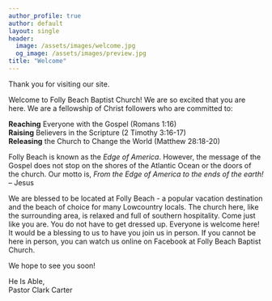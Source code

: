 ```yaml
---
author_profile: true
author: default
layout: single
header:
  image: /assets/images/welcome.jpg
  og_image: /assets/images/preview.jpg
title: "Welcome"
---
```


<p>Thank you for visiting our site.

Welcome to Folly Beach Baptist Church! We are so excited that you are here. We are a fellowship of
Christ followers who are committed to:

<b>Reaching</b> Everyone with the Gospel (Romans 1:16)<br>
<b>Raising</b> Believers in the Scripture (2 Timothy 3:16-17)<br>
<b>Releasing</b> the Church to Change the World (Matthew 28:18-20)<br>

Folly Beach is known as the _Edge of America_. However, the message of the Gospel does not stop on
the shores of the Atlantic Ocean or the doors of the church. Our motto is, _From the Edge of America
to the ends of the earth!_ – Jesus

We are blessed to be located at Folly Beach - a popular vacation destination and the beach of choice
for many Lowcountry locals. The church here, like the surrounding area, is relaxed and full of
southern hospitality. Come just like you are. You do not have to get dressed up. Everyone is welcome
here! It would be a blessing to us to have you join us in person. If you cannot be here in person,
you can watch us online on Facebook at Folly Beach Baptist Church.

We hope to see you soon!

He Is Able,<br>
Pastor Clark Carter</p>
